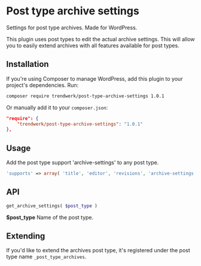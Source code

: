 Post type archive settings
===============

Settings for post type archives. Made for WordPress.

This plugin uses post types to edit the actual archive settings. This will allow you to easily extend archives with all features available for post types.

## Installation
If you're using Composer to manage WordPress, add this plugin to your project's dependencies. Run:
```sh
composer require trendwerk/post-type-archive-settings 1.0.1
```

Or manually add it to your `composer.json`:
```json
"require": {
	"trendwerk/post-type-archive-settings": "1.0.1"
},
```

## Usage

Add the post type support 'archive-settings' to any post type.

```php
'supports' => array( 'title', 'editor', 'revisions', 'archive-settings' )
```

## API

```php
get_archive_settings( $post_type )
```

**$post_type**
Name of the post type.

## Extending

If you'd like to extend the archives post type, it's registered under the post type name `_post_type_archives`.
